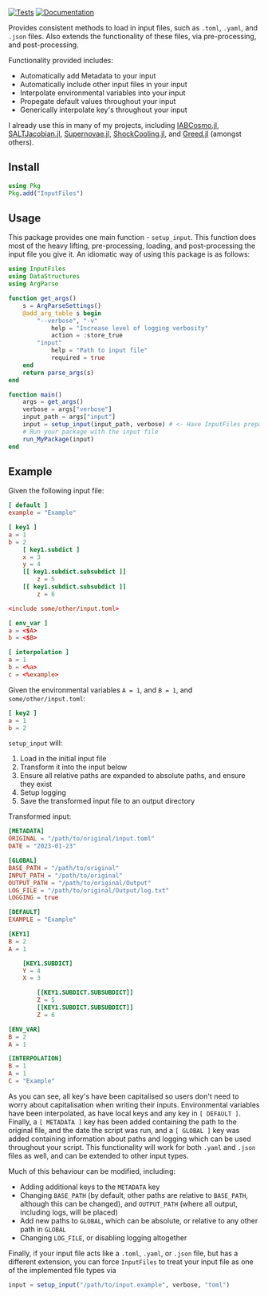 [![Tests](https://github.com/OmegaLambda1998/InputFiles.jl/actions/workflows/test.yml/badge.svg)](https://github.com/OmegaLambda1998/InputFiles.jl/actions/workflows/test.yml)
[![Documentation](https://github.com/OmegaLambda1998/InputFiles.jl/actions/workflows/documentation.yml/badge.svg)](https://omegalambda.com.au/InputFiles.jl/)

Provides consistent methods to load in input files, such as `.toml`, `.yaml`, and `.json` files. Also extends the functionality of these files, via pre-processing, and post-processing.

Functionality provided includes:
- Automatically add Metadata to your input
- Automatically include other input files in your input
- Interpolate environmental variables into your input
- Propegate default values throughout your input
- Generically interpolate key's throughout your input

I already use this in many of my projects, including [IABCosmo.jl](https://github.com/OmegaLambda1998/IABCosmo.jl), [SALTJacobian.jl](https://github.com/OmegaLambda1998/SALTJacobian.jl), [Supernovae.jl](https://github.com/OmegaLambda1998/Supernovae.jl), [ShockCooling.jl](https://github.com/OmegaLambda1998/ShockCooling.jl), and [Greed.jl](https://github.com/OmegaLambda1998/Greed.jl) (amongst others).

## Install

```julia
using Pkg
Pkg.add("InputFiles")
```

## Usage
This package provides one main function - `setup_input`. This function does most of the heavy lifting, pre-processing, loading, and post-processing the input file you give it. An idiomatic way of using this package is as follows:

```julia
using InputFiles
using DataStructures
using ArgParse

function get_args()
    s = ArgParseSettings()
    @add_arg_table s begin
        "--verbose", "-v"
            help = "Increase level of logging verbosity"
            action = :store_true
        "input"
            help = "Path to input file"
            required = true
    end
    return parse_args(s)
end

function main()
    args = get_args()
    verbose = args["verbose"]
    input_path = args["input"]
    input = setup_input(input_path, verbose) # <- Have InputFiles prepare your input
    # Run your package with the input file
    run_MyPackage(input)
end
```

## Example
Given the following input file:

```toml
[ default ]
example = "Example"

[ key1 ]
a = 1
b = 2
    [ key1.subdict ]
    x = 3
    y = 4
    [[ key1.subdict.subsubdict ]]
        z = 5
    [[ key1.subdict.subsubdict ]]
        z = 6

<include some/other/input.toml>

[ env_var ]
a = <$A>
b = <$B>

[ interpolation ]
a = 1
b = <%a>
c = <%example>

```

Given the environmental variables `A = 1`, and `B = 1`, and `some/other/input.toml`:

```toml
[ key2 ]
a = 1
b = 2
```

`setup_input` will:
1. Load in the initial input file
2. Transform it into the input below
3. Ensure all relative paths are expanded to absolute paths, and ensure they exist
5. Setup logging
6. Save the transformed input file to an output directory

Transformed input:

```toml
[METADATA]
ORIGINAL = "/path/to/original/input.toml"
DATE = "2023-01-23"

[GLOBAL]
BASE_PATH = "/path/to/original"
INPUT_PATH = "/path/to/original"
OUTPUT_PATH = "/path/to/original/Output"
LOG_FILE = "/path/to/original/Output/log.txt"
LOGGING = true

[DEFAULT]
EXAMPLE = "Example"

[KEY1]
B = 2
A = 1

    [KEY1.SUBDICT]
    Y = 4
    X = 3

        [[KEY1.SUBDICT.SUBSUBDICT]]
        Z = 5
        [[KEY1.SUBDICT.SUBSUBDICT]]
        Z = 6

[ENV_VAR]
B = 2
A = 1

[INTERPOLATION]
B = 1
A = 1
C = "Example"
```

As you can see, all key's have been capitalised so users don't need to worry about capitalisation when writing their inputs. Environmental variables have been interpolated, as have local keys and any key in `[ DEFAULT ]`. Finally, a `[ METADATA ]` key has been added containing the path to the original file, and the date the script was run, and a `[ GLOBAL ]` key was added containing information about paths and logging which can be used throughout your script. This functionality will work for both `.yaml` and `.json` files as well, and can be extended to other input types.

Much of this behaviour can be modified, including:
- Adding additional keys to the `METADATA` key
- Changing `BASE_PATH` (by default, other paths are relative to `BASE_PATH`, although this can be changed), and `OUTPUT_PATH` (where all output, including logs, will be placed)
- Add new paths to `GLOBAL`, which can be absolute, or relative to any other path in `GLOBAL`
- Changing `LOG_FILE`, or disabling logging altogether

Finally, if your input file acts like a `.toml`, `.yaml`, or `.json` file, but has a different extension, you can force `InputFiles` to treat your input file as one of the implemented file types via
```julia
input = setup_input("/path/to/input.example", verbose, "toml")
```
